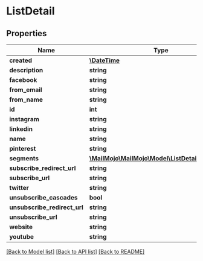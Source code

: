 # ListDetail

## Properties
Name | Type | Description | Notes
------------ | ------------- | ------------- | -------------
**created** | [**\DateTime**](\DateTime.md) |  | [optional] 
**description** | **string** |  | [optional] 
**facebook** | **string** |  | [optional] 
**from_email** | **string** |  | 
**from_name** | **string** |  | 
**id** | **int** |  | [optional] 
**instagram** | **string** |  | [optional] 
**linkedin** | **string** |  | [optional] 
**name** | **string** |  | 
**pinterest** | **string** |  | [optional] 
**segments** | [**\MailMojo\MailMojo\Model\ListDetailSegments[]**](ListDetailSegments.md) |  | [optional] 
**subscribe_redirect_url** | **string** |  | 
**subscribe_url** | **string** |  | [optional] 
**twitter** | **string** |  | [optional] 
**unsubscribe_cascades** | **bool** |  | [optional] 
**unsubscribe_redirect_url** | **string** |  | 
**unsubscribe_url** | **string** |  | [optional] 
**website** | **string** |  | [optional] 
**youtube** | **string** |  | [optional] 

[[Back to Model list]](../README.md#documentation-for-models) [[Back to API list]](../README.md#documentation-for-api-endpoints) [[Back to README]](../README.md)


